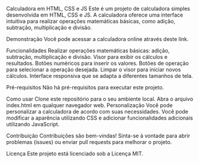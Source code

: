Calculadora em HTML, CSS e JS
Este é um projeto de calculadora simples desenvolvida em HTML, CSS e JS. A calculadora oferece uma interface intuitiva para realizar operações matemáticas básicas, como adição, subtração, multiplicação e divisão.

Demonstração
Você pode acessar a calculadora online através deste link.

Funcionalidades
Realizar operações matemáticas básicas: adição, subtração, multiplicação e divisão.
Visor para exibir os cálculos e resultados.
Botões numéricos para inserir os valores.
Botões de operação para selecionar a operação desejada.
Limpar o visor para iniciar novos cálculos.
Interface responsiva que se adapta a diferentes tamanhos de tela.

Pré-requisitos
Não há pré-requisitos para executar este projeto.

Como usar
Clone este repositório para o seu ambiente local.
Abra o arquivo index.html em qualquer navegador web.
Personalização
Você pode personalizar a calculadora de acordo com suas necessidades. Você pode modificar a aparência utilizando CSS e adicionar funcionalidades adicionais utilizando JavaScript.

Contribuição
Contribuições são bem-vindas! Sinta-se à vontade para abrir problemas (issues) ou enviar pull requests para melhorar o projeto.

Licença
Este projeto está licenciado sob a Licença MIT.
